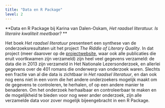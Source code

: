 ```yaml
---
title: "Data en R Package"
level: 2
---
```


**Data en R Package bij Karina van Dalen-Oskam,  *Het raadsel literatuur. Is literaire kwaliteit meetbaar?* **

Het boek *Het raadsel literatuur* presenteert een synthese van de onderzoeksresultaten uit het project *The Riddle of Literary Quality*. In dat project (meer daarover op de [projectwebsite](https://literaryquality.huygens.knaw.nl/), waar ook alle publicaties die eruit voortkwamen zijn verzameld) zijn heel veel gegevens verzameld: de data die in 2013 zijn verzameld in Het Nationale Lezersonderzoek, en allerlei gegevens over de 401 romans die onderwerp van onderzoek waren. Slechts een fractie van al die data is zichtbaar in *Het raadsel literatuur*, en dan ook nog eens niet in een vorm die het andere onderzoekers mogelijk maakt om de gegevens te controleren, te herhalen, of op een andere manier te benaderen. Om het onderzoek herhaalbaar en controleerbaar te maken en de mogelijkheid te bieden voor nog weer ander onderzoek, zijn alle verzamelde data voor zover mogelijk bijeengebracht in een R Package. 
